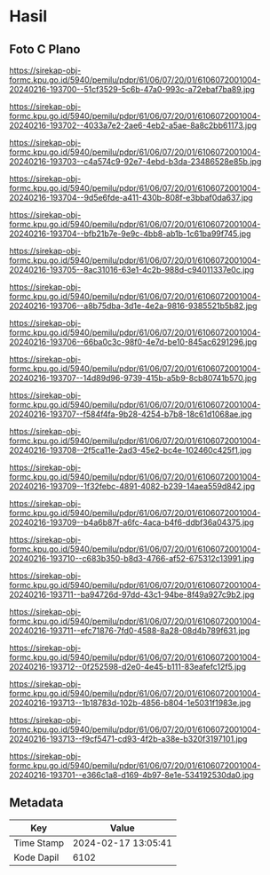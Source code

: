 # Hasil

## Foto C Plano

https://sirekap-obj-formc.kpu.go.id/5940/pemilu/pdpr/61/06/07/20/01/6106072001004-20240216-193700--51cf3529-5c6b-47a0-993c-a72ebaf7ba89.jpg

https://sirekap-obj-formc.kpu.go.id/5940/pemilu/pdpr/61/06/07/20/01/6106072001004-20240216-193702--4033a7e2-2ae6-4eb2-a5ae-8a8c2bb61173.jpg

https://sirekap-obj-formc.kpu.go.id/5940/pemilu/pdpr/61/06/07/20/01/6106072001004-20240216-193703--c4a574c9-92e7-4ebd-b3da-23486528e85b.jpg

https://sirekap-obj-formc.kpu.go.id/5940/pemilu/pdpr/61/06/07/20/01/6106072001004-20240216-193704--9d5e6fde-a411-430b-808f-e3bbaf0da637.jpg

https://sirekap-obj-formc.kpu.go.id/5940/pemilu/pdpr/61/06/07/20/01/6106072001004-20240216-193704--bfb21b7e-9e9c-4bb8-ab1b-1c61ba99f745.jpg

https://sirekap-obj-formc.kpu.go.id/5940/pemilu/pdpr/61/06/07/20/01/6106072001004-20240216-193705--8ac31016-63e1-4c2b-988d-c94011337e0c.jpg

https://sirekap-obj-formc.kpu.go.id/5940/pemilu/pdpr/61/06/07/20/01/6106072001004-20240216-193706--a8b75dba-3d1e-4e2a-9816-9385521b5b82.jpg

https://sirekap-obj-formc.kpu.go.id/5940/pemilu/pdpr/61/06/07/20/01/6106072001004-20240216-193706--66ba0c3c-98f0-4e7d-be10-845ac6291296.jpg

https://sirekap-obj-formc.kpu.go.id/5940/pemilu/pdpr/61/06/07/20/01/6106072001004-20240216-193707--14d89d96-9739-415b-a5b9-8cb80741b570.jpg

https://sirekap-obj-formc.kpu.go.id/5940/pemilu/pdpr/61/06/07/20/01/6106072001004-20240216-193707--f584f4fa-9b28-4254-b7b8-18c61d1068ae.jpg

https://sirekap-obj-formc.kpu.go.id/5940/pemilu/pdpr/61/06/07/20/01/6106072001004-20240216-193708--2f5ca11e-2ad3-45e2-bc4e-102460c425f1.jpg

https://sirekap-obj-formc.kpu.go.id/5940/pemilu/pdpr/61/06/07/20/01/6106072001004-20240216-193709--1f32febc-4891-4082-b239-14aea559d842.jpg

https://sirekap-obj-formc.kpu.go.id/5940/pemilu/pdpr/61/06/07/20/01/6106072001004-20240216-193709--b4a6b87f-a6fc-4aca-b4f6-ddbf36a04375.jpg

https://sirekap-obj-formc.kpu.go.id/5940/pemilu/pdpr/61/06/07/20/01/6106072001004-20240216-193710--c683b350-b8d3-4766-af52-675312c13991.jpg

https://sirekap-obj-formc.kpu.go.id/5940/pemilu/pdpr/61/06/07/20/01/6106072001004-20240216-193711--ba94726d-97dd-43c1-94be-8f49a927c9b2.jpg

https://sirekap-obj-formc.kpu.go.id/5940/pemilu/pdpr/61/06/07/20/01/6106072001004-20240216-193711--efc71876-7fd0-4588-8a28-08d4b789f631.jpg

https://sirekap-obj-formc.kpu.go.id/5940/pemilu/pdpr/61/06/07/20/01/6106072001004-20240216-193712--0f252598-d2e0-4e45-b111-83eafefc12f5.jpg

https://sirekap-obj-formc.kpu.go.id/5940/pemilu/pdpr/61/06/07/20/01/6106072001004-20240216-193713--1b18783d-102b-4856-b804-1e5031f1983e.jpg

https://sirekap-obj-formc.kpu.go.id/5940/pemilu/pdpr/61/06/07/20/01/6106072001004-20240216-193713--f9cf5471-cd93-4f2b-a38e-b320f3197101.jpg

https://sirekap-obj-formc.kpu.go.id/5940/pemilu/pdpr/61/06/07/20/01/6106072001004-20240216-193701--e366c1a8-d169-4b97-8e1e-534192530da0.jpg


## Metadata

| Key        | Value               |
| ---------- | ------------------- |
| Time Stamp | 2024-02-17 13:05:41 |
| Kode Dapil | 6102                |



